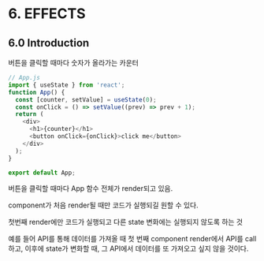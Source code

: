 # 6. EFFECTS

## 6.0 Introduction

버튼을 클릭할 때마다 숫자가 올라가는 카운터

```js
// App.js
import { useState } from 'react';
function App() {
  const [counter, setValue] = useState(0);
  const onClick = () => setValue((prev) => prev + 1);
  return (
    <div>
      <h1>{counter}</h1>
      <button onClick={onClick}>click me</button>
    </div>
  );
}

export default App;
```

버튼을 클릭할 때마다 App 함수 전체가 render되고 있음.

component가 처음 render될 때만 코드가 실행되길 원할 수 있다.

첫번째 render에만 코드가 실행되고 다른 state 변화에는 실행되지 않도록 하는 것

예를 들어 API를 통해 데이터를 가져올 때 첫 번째 component render에서 API를 call하고, 이후에 state가 변화할 때, 그 API에서 데이터를 또 가져오고 싶지 않을 것이다.
